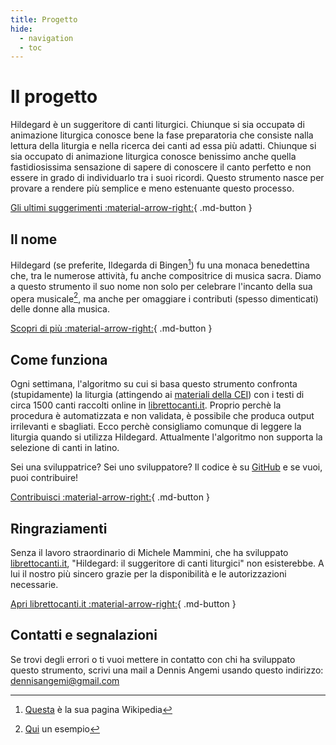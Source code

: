 ```yaml
---
title: Progetto
hide:
  - navigation
  - toc
---
```


# Il progetto
Hildegard è un suggeritore di canti liturgici. Chiunque si sia occupatə di animazione liturgica conosce bene la fase preparatoria che consiste nalla lettura della liturgia e nella ricerca dei canti ad essa più adatti. Chiunque si sia occupato di animazione liturgica conosce benissimo anche quella fastidiosissima sensazione di sapere di conoscere il canto perfetto e non essere in grado di individuarlo tra i suoi ricordi. Questo strumento nasce per provare a rendere più semplice e meno estenuante questo processo.

[Gli ultimi suggerimenti :material-arrow-right:](index.md){ .md-button }

## Il nome
Hildegard (se preferite, Ildegarda di Bingen[^1]) fu una monaca benedettina che, tra le numerose attività, fu anche compositrice di musica sacra. Diamo a questo strumento il suo nome non solo per celebrare l'incanto della sua opera musicale[^2], ma anche per omaggiare i contributi (spesso dimenticati) delle donne alla musica.

[Scopri di più :material-arrow-right:](https://it.wikipedia.org/wiki/Ildegarda_di_Bingen){ .md-button }

## Come funziona
Ogni settimana, l'algoritmo su cui si basa questo strumento confronta (stupidamente) la liturgia (attingendo ai [materiali della CEI](https://www.chiesacattolica.it/liturgia-del-giorno/)) con i testi di circa 1500 canti raccolti online in [librettocanti.it](http://librettocanti.it/). Proprio perchè la procedura è automatizzata e non validata, è possibile che produca output irrilevanti e sbagliati. Ecco perchè consigliamo comunque di leggere la liturgia quando si utilizza Hildegard. Attualmente l'algoritmo non supporta la selezione di canti in latino.

Sei una sviluppatrice? Sei uno sviluppatore? Il codice è su [GitHub](https://github.com/dennisangemi/hildegard) e se vuoi, puoi contribuire!

[Contribuisci :material-arrow-right:](https://github.com/dennisangemi/hildegard){ .md-button }

## Ringraziamenti
Senza il lavoro straordinario di Michele Mammini, che ha sviluppato [librettocanti.it](https://librettocanti.it/), "Hildegard: il suggeritore di canti liturgici" non esisterebbe. A lui il nostro più sincero grazie per la disponibilità e le autorizzazioni necessarie.

[Apri librettocanti.it :material-arrow-right:](https://librettocanti.it/){ .md-button }

## Contatti e segnalazioni
Se trovi degli errori o ti vuoi mettere in contatto con chi ha sviluppato questo strumento, scrivi una mail a Dennis Angemi usando questo indirizzo: [dennisangemi@gmail.com](mailto:dennisangemi@gmail.com)

[^1]: [Questa](https://it.wikipedia.org/wiki/Ildegarda_di_Bingen) è la sua pagina Wikipedia 
[^2]: [Qui](https://www.youtube.com/watch?v=HYzPR0nwcmY) un esempio
